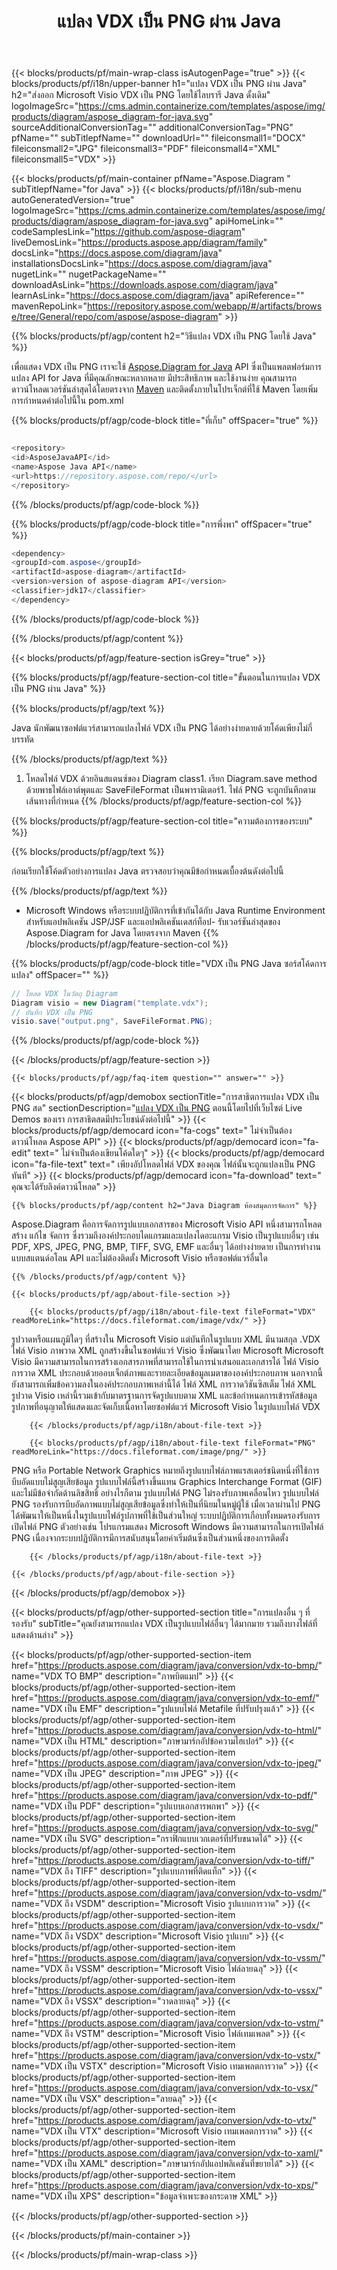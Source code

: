 ﻿---
title: แปลง VDX เป็น PNG ผ่าน Java 
weight: 1370
url: /th/java/conversion/vdx-to-png/ 
description: ตัวอย่างโค้ดการแปลง Java สำหรับรูปแบบ VDX เป็นไฟล์ PNG ใช้โค้ดตัวอย่างนี้เพื่อแปลง VDX เป็น PNG ภายในแอปพลิเคชันที่ใช้เว็บหรือเดสก์ท็อป Java
---
{{< blocks/products/pf/main-wrap-class isAutogenPage="true" >}}
{{< blocks/products/pf/i18n/upper-banner h1="แปลง VDX เป็น PNG ผ่าน Java" h2="ส่งออก Microsoft Visio VDX เป็น PNG โดยใช้ไลบรารี Java ดั้งเดิม" logoImageSrc="https://cms.admin.containerize.com/templates/aspose/img/products/diagram/aspose_diagram-for-java.svg" sourceAdditionalConversionTag="" additionalConversionTag="PNG" pfName="" subTitlepfName="" downloadUrl="" fileiconsmall1="DOCX" fileiconsmall2="JPG" fileiconsmall3="PDF" fileiconsmall4="XML" fileiconsmall5="VDX" >}}

{{< blocks/products/pf/main-container pfName="Aspose.Diagram " subTitlepfName="for Java" >}}
{{< blocks/products/pf/i18n/sub-menu autoGeneratedVersion="true" logoImageSrc="https://cms.admin.containerize.com/templates/aspose/img/products/diagram/aspose_diagram-for-java.svg" apiHomeLink="" codeSamplesLink="https://github.com/aspose-diagram" liveDemosLink="https://products.aspose.app/diagram/family" docsLink="https://docs.aspose.com/diagram/java" installationsDocsLink="https://docs.aspose.com/diagram/java" nugetLink="" nugetPackageName="" downloadAsLink="https://downloads.aspose.com/diagram/java" learnAsLink="https://docs.aspose.com/diagram/java" apiReference="" mavenRepoLink="https://repository.aspose.com/webapp/#/artifacts/browse/tree/General/repo/com/aspose/aspose-diagram" >}}

{{% blocks/products/pf/agp/content h2="วิธีแปลง VDX เป็น PNG โดยใช้ Java" %}}

 เพื่อแสดง VDX เป็น PNG เราจะใช้
 [Aspose.Diagram for Java](https://products.aspose.com/diagram/java) 
 API ซึ่งเป็นแพลตฟอร์มการแปลง API for Java ที่มีคุณลักษณะหลากหลาย มีประสิทธิภาพ และใช้งานง่าย คุณสามารถดาวน์โหลดเวอร์ชันล่าสุดได้โดยตรงจาก
 [Maven](https://repository.aspose.com/webapp/#/artifacts/browse/tree/General/repo/com/aspose/aspose-diagram) 
 และติดตั้งภายในโปรเจ็กต์ที่ใช้ Maven โดยเพิ่มการกำหนดค่าต่อไปนี้ใน pom.xml

{{% blocks/products/pf/agp/code-block title="ที่เก็บ" offSpacer="true" %}}

```cs

<repository>
<id>AsposeJavaAPI</id>
<name>Aspose Java API</name>
<url>https://repository.aspose.com/repo/</url>
</repository>


```

{{% /blocks/products/pf/agp/code-block %}}

{{% blocks/products/pf/agp/code-block title="การพึ่งพา" offSpacer="true" %}}

```cs
<dependency>
<groupId>com.aspose</groupId>
<artifactId>aspose-diagram</artifactId>
<version>version of aspose-diagram API</version>
<classifier>jdk17</classifier>
</dependency>


```

{{% /blocks/products/pf/agp/code-block %}}

{{% /blocks/products/pf/agp/content %}}

{{< blocks/products/pf/agp/feature-section isGrey="true" >}}

{{% blocks/products/pf/agp/feature-section-col title="ขั้นตอนในการแปลง VDX เป็น PNG ผ่าน Java" %}}

{{% blocks/products/pf/agp/text %}}

 Java นักพัฒนาซอฟต์แวร์สามารถแปลงไฟล์ VDX เป็น PNG ได้อย่างง่ายดายด้วยโค้ดเพียงไม่กี่บรรทัด

{{% /blocks/products/pf/agp/text %}}

1. โหลดไฟล์ VDX ด้วยอินสแตนซ์ของ Diagram class1. เรียก Diagram.save method ด้วยพาธไฟล์เอาต์พุตและ SaveFileFormat เป็นพารามิเตอร์1. ไฟล์ PNG จะถูกบันทึกตามเส้นทางที่กำหนด
{{% /blocks/products/pf/agp/feature-section-col %}}

{{% blocks/products/pf/agp/feature-section-col title="ความต้องการของระบบ" %}}

{{% blocks/products/pf/agp/text %}}

 ก่อนเรียกใช้โค้ดตัวอย่างการแปลง Java ตรวจสอบว่าคุณมีข้อกำหนดเบื้องต้นดังต่อไปนี้

{{% /blocks/products/pf/agp/text %}}

- Microsoft Windows หรือระบบปฏิบัติการที่เข้ากันได้กับ Java Runtime Environment สำหรับแอปพลิเคชัน JSP/JSF และแอปพลิเคชันเดสก์ท็อป- รับเวอร์ชันล่าสุดของ Aspose.Diagram for Java โดยตรงจาก Maven
{{% /blocks/products/pf/agp/feature-section-col %}}

{{% blocks/products/pf/agp/code-block title="VDX เป็น PNG Java ซอร์สโค้ดการแปลง" offSpacer="" %}}

```cs
// โหลด VDX ในวัตถุ Diagram 
Diagram visio = new Diagram("template.vdx");
// บันทึก VDX เป็น PNG 
visio.save("output.png", SaveFileFormat.PNG);   


```

{{% /blocks/products/pf/agp/code-block %}}

{{< /blocks/products/pf/agp/feature-section >}}

    {{< blocks/products/pf/agp/faq-item question="" answer="" >}}
 

<!-- aboutfile Starts -->

{{< blocks/products/pf/agp/demobox sectionTitle="การสาธิตการแปลง VDX เป็น PNG สด" sectionDescription="[แปลง VDX เป็น PNG](https://products.aspose.app/diagram/conversion/vdx-to-png) ตอนนี้โดยไปที่เว็บไซต์ Live Demos ของเรา การสาธิตสดมีประโยชน์ดังต่อไปนี้" >}}
        {{< blocks/products/pf/agp/democard icon="fa-cogs" text=" ไม่จำเป็นต้องดาวน์โหลด Aspose API" >}}
        {{< blocks/products/pf/agp/democard icon="fa-edit" text=" ไม่จำเป็นต้องเขียนโค้ดใดๆ" >}}
        {{< blocks/products/pf/agp/democard icon="fa-file-text" text=" เพียงอัปโหลดไฟล์ VDX ของคุณ ไฟล์นั้นจะถูกแปลงเป็น PNG ทันที" >}}
        {{< blocks/products/pf/agp/democard icon="fa-download" text=" คุณจะได้รับลิงค์ดาวน์โหลด" >}}

    {{% blocks/products/pf/agp/content h2="Java Diagram ห้องสมุดการจัดการ" %}}

 Aspose.Diagram คือการจัดการรูปแบบเอกสารของ Microsoft Visio API หนึ่งสามารถโหลด สร้าง แก้ไข จัดการ ซึ่งรวมถึงองค์ประกอบไดแกรมและแปลงไดอะแกรม Visio เป็นรูปแบบอื่นๆ เช่น PDF, XPS, JPEG, PNG, BMP, TIFF, SVG, EMF และอื่นๆ ได้อย่างง่ายดาย เป็นการทำงานแบบสแตนด์อโลน API และไม่ต้องติดตั้ง Microsoft Visio หรือซอฟต์แวร์อื่นใด  



    {{% /blocks/products/pf/agp/content %}}

    {{< blocks/products/pf/agp/about-file-section >}}

        {{< blocks/products/pf/agp/i18n/about-file-text fileFormat="VDX" readMoreLink="https://docs.fileformat.com/image/vdx/" >}}

รูปวาดหรือแผนภูมิใดๆ ที่สร้างใน Microsoft Visio แต่บันทึกในรูปแบบ XML มีนามสกุล .VDX ไฟล์ Visio ภาพวาด XML ถูกสร้างขึ้นในซอฟต์แวร์ Visio ซึ่งพัฒนาโดย Microsoft Microsoft Visio มีความสามารถในการสร้างเอกสารภาพที่สามารถใช้ในการนำเสนอและเอกสารได้ ไฟล์ Visio การวาด XML ประกอบด้วยออบเจ็กต์ภาพและรายละเอียดข้อมูลเมตาขององค์ประกอบภาพ นอกจากนี้ยังสามารถเพิ่มข้อความลงในองค์ประกอบภาพเหล่านี้ได้ ไฟล์ XML การวาดวิชันซิสเต็ม ไฟล์ XML รูปวาด Visio เหล่านี้รวมเข้ากับมาตรฐานการจัดรูปแบบตาม XML และข้อกำหนดการเข้ารหัสข้อมูลรูปภาพที่อนุญาตให้แสดงและจัดเก็บเนื้อหาโดยซอฟต์แวร์ Microsoft Visio ในรูปแบบไฟล์ VDX


        {{< /blocks/products/pf/agp/i18n/about-file-text >}}

        {{< blocks/products/pf/agp/i18n/about-file-text fileFormat="PNG" readMoreLink="https://docs.fileformat.com/image/png/" >}}

PNG หรือ Portable Network Graphics หมายถึงรูปแบบไฟล์ภาพแรสเตอร์ชนิดหนึ่งที่ใช้การบีบอัดแบบไม่สูญเสียข้อมูล รูปแบบไฟล์นี้สร้างขึ้นแทน Graphics Interchange Format (GIF) และไม่มีข้อจำกัดด้านลิขสิทธิ์ อย่างไรก็ตาม รูปแบบไฟล์ PNG ไม่รองรับภาพเคลื่อนไหว รูปแบบไฟล์ PNG รองรับการบีบอัดภาพแบบไม่สูญเสียข้อมูลซึ่งทำให้เป็นที่นิยมในหมู่ผู้ใช้ เมื่อเวลาผ่านไป PNG ได้พัฒนาให้เป็นหนึ่งในรูปแบบไฟล์รูปภาพที่ใช้เป็นส่วนใหญ่ ระบบปฏิบัติการเกือบทั้งหมดรองรับการเปิดไฟล์ PNG ตัวอย่างเช่น โปรแกรมแสดง Microsoft Windows มีความสามารถในการเปิดไฟล์ PNG เนื่องจากระบบปฏิบัติการมีการสนับสนุนโดยค่าเริ่มต้นซึ่งเป็นส่วนหนึ่งของการติดตั้ง


        {{< /blocks/products/pf/agp/i18n/about-file-text >}}

    {{< /blocks/products/pf/agp/about-file-section >}}

{{< /blocks/products/pf/agp/demobox >}}

<!-- aboutfile Ends -->

{{< blocks/products/pf/agp/other-supported-section title="การแปลงอื่น ๆ ที่รองรับ" subTitle="คุณยังสามารถแปลง VDX เป็นรูปแบบไฟล์อื่นๆ ได้มากมาย รวมถึงบางไฟล์ที่แสดงด้านล่าง" >}}

{{< blocks/products/pf/agp/other-supported-section-item href="https://products.aspose.com/diagram/java/conversion/vdx-to-bmp/" name="VDX TO BMP" description="ภาพบิตแมป" >}}
{{< blocks/products/pf/agp/other-supported-section-item href="https://products.aspose.com/diagram/java/conversion/vdx-to-emf/" name="VDX เป็น EMF" description="รูปแบบไฟล์ Metafile ที่ปรับปรุงแล้ว" >}}
{{< blocks/products/pf/agp/other-supported-section-item href="https://products.aspose.com/diagram/java/conversion/vdx-to-html/" name="VDX เป็น HTML" description="ภาษามาร์กอัปข้อความไฮเปอร์" >}}
{{< blocks/products/pf/agp/other-supported-section-item href="https://products.aspose.com/diagram/java/conversion/vdx-to-jpeg/" name="VDX เป็น JPEG" description="ภาพ JPEG" >}}
{{< blocks/products/pf/agp/other-supported-section-item href="https://products.aspose.com/diagram/java/conversion/vdx-to-pdf/" name="VDX เป็น PDF" description="รูปแบบเอกสารพกพา" >}}
{{< blocks/products/pf/agp/other-supported-section-item href="https://products.aspose.com/diagram/java/conversion/vdx-to-svg/" name="VDX เป็น SVG" description="กราฟิกแบบเวกเตอร์ที่ปรับขนาดได้" >}}
{{< blocks/products/pf/agp/other-supported-section-item href="https://products.aspose.com/diagram/java/conversion/vdx-to-tiff/" name="VDX ถึง TIFF" description="รูปแบบภาพที่ติดแท็ก" >}}
{{< blocks/products/pf/agp/other-supported-section-item href="https://products.aspose.com/diagram/java/conversion/vdx-to-vsdm/" name="VDX ถึง VSDM" description="Microsoft Visio รูปแบบการวาด" >}}
{{< blocks/products/pf/agp/other-supported-section-item href="https://products.aspose.com/diagram/java/conversion/vdx-to-vsdx/" name="VDX ถึง VSDX" description="Microsoft Visio รูปแบบ" >}}
{{< blocks/products/pf/agp/other-supported-section-item href="https://products.aspose.com/diagram/java/conversion/vdx-to-vssm/" name="VDX ถึง VSSM" description="Microsoft Visio ไฟล์ลายฉลุ" >}}
{{< blocks/products/pf/agp/other-supported-section-item href="https://products.aspose.com/diagram/java/conversion/vdx-to-vssx/" name="VDX ถึง VSSX" description="วาดลายฉลุ" >}}
{{< blocks/products/pf/agp/other-supported-section-item href="https://products.aspose.com/diagram/java/conversion/vdx-to-vstm/" name="VDX ถึง VSTM" description="Microsoft Visio ไฟล์เทมเพลต" >}}
{{< blocks/products/pf/agp/other-supported-section-item href="https://products.aspose.com/diagram/java/conversion/vdx-to-vstx/" name="VDX เป็น VSTX" description="Microsoft Visio เทมเพลตการวาด" >}}
{{< blocks/products/pf/agp/other-supported-section-item href="https://products.aspose.com/diagram/java/conversion/vdx-to-vsx/" name="VDX เป็น VSX" description="ลายฉลุ" >}}
{{< blocks/products/pf/agp/other-supported-section-item href="https://products.aspose.com/diagram/java/conversion/vdx-to-vtx/" name="VDX เป็น VTX" description="Microsoft Visio เทมเพลตการวาด" >}}
{{< blocks/products/pf/agp/other-supported-section-item href="https://products.aspose.com/diagram/java/conversion/vdx-to-xaml/" name="VDX เป็น XAML" description="ภาษามาร์กอัปแอปพลิเคชันที่ขยายได้" >}}
{{< blocks/products/pf/agp/other-supported-section-item href="https://products.aspose.com/diagram/java/conversion/vdx-to-xps/" name="VDX เป็น XPS" description="ข้อมูลจำเพาะของกระดาษ XML" >}}

{{< /blocks/products/pf/agp/other-supported-section >}}

{{< /blocks/products/pf/main-container >}}
    
{{< /blocks/products/pf/main-wrap-class >}}